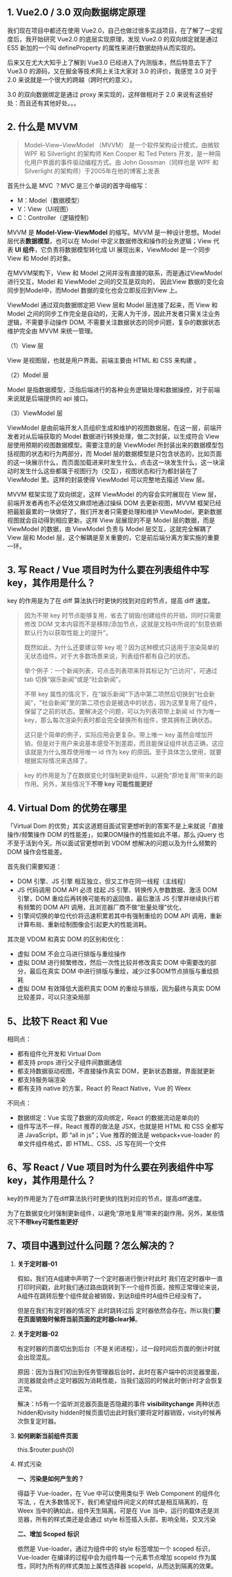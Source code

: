 ## 1. Vue2.0 / 3.0 双向数据绑定原理

我们现在项目中都还在使用 Vue2.0，自己也做过很多实战项目，在了解了一定程度后，我开始研究 Vue2.0 的底层实现原理，发现 Vue2.0 的双向绑定就是通过 ES5 新加的一个叫 defineProperty 的属性来进行数据劫持从而实现的。

后来又在尤大大知乎上了解到 Vue3.0 已经进入了内测版本，然后特意去下了 Vue3.0 的源码，又在掘金等技术网上关注大家对 3.0 的评价，我感觉 3.0 对于 2.0 来说就是一个很大的跨越（跨时代的意义）。

3.0 的双向数据绑定是通过 proxy 来实现的，这样做相对于 2.0 来说有这些好处：而且还有其他好处。。。

## 2. 什么是 MVVM

> Model–View–ViewModel （MVVM） 是一个软件架构设计模式，由微软 WPF 和 Silverlight 的架构师 Ken Cooper 和 Ted Peters 开发，是一种简化用户界面的事件驱动编程方式。由 John Gossman（同样也是 WPF 和 Silverlight 的架构师）于2005年在他的博客上发表

首先什么是 MVC ？MVC 是三个单词的首字母缩写：

- M：Model（数据模型）
- V：View（UI视图）
- C：Controller（逻辑控制）

MVVM 是 **Model-View-ViewModel** 的缩写。MVVM 是一种设计思想。Model 层代表**数据模型**，也可以在 Model 中定义数据修改和操作的业务逻辑；View 代表 **UI 组件**，它负责将数据模型转化成 UI 展现出来，ViewModel 是一个同步 View 和 Model 的对象。

在MVVM架构下，View 和 Model 之间并没有直接的联系，而是通过ViewModel进行交互，Model 和 ViewModel 之间的交互是双向的， 因此View 数据的变化会同步到Model中，而Model 数据的变化也会立即反应到View 上。

ViewModel 通过双向数据绑定把 View 层和 Model 层连接了起来，而 View 和 Model 之间的同步工作完全是自动的，无需人为干涉，因此开发者只需关注业务逻辑，不需要手动操作 DOM, 不需要关注数据状态的同步问题，复杂的数据状态维护完全由 MVVM 来统一管理。

（1）View 层

View 是视图层，也就是用户界面。前端主要由 HTML 和 CSS 来构建 。

（2）Model 层

Model 是指数据模型，泛指后端进行的各种业务逻辑处理和数据操控，对于前端来说就是后端提供的 api 接口。

（3）ViewModel 层

ViewModel 是由前端开发人员组织生成和维护的视图数据层。在这一层，前端开发者对从后端获取的 Model 数据进行转换处理，做二次封装，以生成符合 View 层使用预期的视图数据模型。需要注意的是 ViewModel 所封装出来的数据模型包括视图的状态和行为两部分，而 Model 层的数据模型是只包含状态的，比如页面的这一块展示什么，而页面加载进来时发生什么，点击这一块发生什么，这一块滚动时发生什么这些都属于视图行为（交互），视图状态和行为都封装在了 ViewModel 里。这样的封装使得 ViewModel 可以完整地去描述 View 层。

MVVM 框架实现了双向绑定，这样 ViewModel 的内容会实时展现在 View 层，前端开发者再也不必低效又麻烦地通过操纵 DOM 去更新视图，MVVM 框架已经把最脏最累的一块做好了，我们开发者只需要处理和维护 ViewModel，更新数据视图就会自动得到相应更新。这样 View 层展现的不是 Model 层的数据，而是 ViewModel 的数据，由 ViewModel 负责与 Model 层交互，这就完全解耦了 View 层和 Model 层，这个解耦是至关重要的，它是前后端分离方案实施的重要一环。

## 3. 写 React / Vue 项目时为什么要在列表组件中写 key，其作用是什么？

key 的作用是为了在 diff 算法执行时更快的找到对应的节点，提高 diff 速度。

> 因为不带 key 时节点能够复用，省去了销毁/创建组件的开销，同时只需要修改 DOM 文本内容而不是移除/添加节点，这就是文档中所说的“刻意依赖默认行为以获取性能上的提升”。
> 
> 既然如此，为什么还要建议带 key 呢？因为这种模式只适用于渲染简单的无状态组件。对于大多数场景来说，列表组件都有自己的状态。
> 
> 举个例子：一个新闻列表，可点击列表项来将其标记为"已访问"，可通过 tab 切换“娱乐新闻”或是“社会新闻”。
> 
> 不带 key 属性的情况下，在“娱乐新闻”下选中第二项然后切换到“社会新闻”，"社会新闻"里的第二项也会是被选中的状态，因为这里复用了组件，保留了之前的状态。要解决这个问题，可以为列表项带上新闻 id 作为唯一 key，那么每次渲染列表时都会完全替换所有组件，使其拥有正确状态。
> 
> 这只是个简单的例子，实际应用会更复杂。带上唯一 key 虽然会增加开销，但是对于用户来说基本感受不到差距，而且能保证组件状态正确，这应该就是为什么推荐使用唯一 id 作为 key 的原因。至于具体怎么使用，就要根据实际情况来选择了。

> key 的作用是为了在数据变化时强制更新组件，以避免“原地复用”带来的副作用。另外，某些情况下**不带 key 可能性能更好**

## 4. Virtual Dom 的优势在哪里

「Virtual Dom 的优势」其实这道题目面试官更想听到的答案不是上来就说「直接操作/频繁操作 DOM 的性能差」，如果DOM操作的性能如此不堪，那么 jQuery 也不至于活到今天。所以面试官更想听到 VDOM 想解决的问题以及为什么频繁的 DOM 操作会性能差。

首先我们需要知道：

- DOM 引擎、JS 引擎 相互独立，但又工作在同一线程（主线程）
- JS 代码调用 DOM API 必须 挂起 JS 引擎、转换传入参数数据、激活 DOM 引擎，DOM 重绘后再转换可能有的返回值，最后激活 JS 引擎并继续执行若有频繁的 DOM API 调用，且浏览器厂商不做“批量处理”优化，
- 引擎间切换的单位代价将迅速积累若其中有强制重绘的 DOM API 调用，重新计算布局、重新绘制图像会引起更大的性能消耗。

其次是 VDOM 和真实 DOM 的区别和优化：

- 虚拟 DOM 不会立马进行排版与重绘操作
- 虚拟 DOM 进行频繁修改，然后一次性比较并修改真实 DOM 中需要改的部分，最后在真实 DOM 中进行排版与重绘，减少过多DOM节点排版与重绘损耗
- 虚拟 DOM 有效降低大面积真实 DOM 的重绘与排版，因为最终与真实 DOM 比较差异，可以只渲染局部

## 5、比较下 React 和 Vue

相同点：

- 都有组件化开发和 Virtual Dom
- 都支持 props 进行父子组件间数据通信
- 都支持数据驱动视图，不直接操作真实 DOM，更新状态数据，界面就更新
- 都支持服务端渲染
- 都有支持 native 的方案，React 的 React Native，Vue 的 Weex

不同点：

- 数据绑定：Vue 实现了数据的双向绑定，React 的数据流动是单向的
- 组件写法不一样，React 推荐的做法是 JSX，也就是把 HTML 和 CSS 全都写进 JavaScript，即 “all in js”；Vue 推荐的做法是 webpack+vue-loader 的单文件组件格式，即 HTML、CSS、JS 写在同一个文件

## 6、写 React / Vue 项目时为什么要在列表组件中写 key，其作用是什么？

key的作用是为了在diff算法执行时更快的找到对应的节点，提高diff速度。

为了在数据变化时强制更新组件，以避免“原地复用”带来的副作用。另外，某些情况下**不带key可能性能更好**

## 7、项目中遇到过什么问题？怎么解决的？

1. **关于定时器-01**
   
   假如，我们在A组建中声明了一个定时器进行倒计时此时 我们在定时器中一直打印时间戳，此时我们通过路由跳转到下一个组件页面，按照正常理论来说，A组件在跳转后整个组件就会被销毁，到达B组件时A组件已经没有了。
   
   但是在我们有定时器的情况下 此时跳转过后 定时器依然会存在。所以我们**要在页面销毁时候将当前页面的定时器clear掉**。

2. **关于定时器-02**
   
   有定时器的页面切出到后台（不是关闭进程），过一段时间后页面的倒计时就会出现混乱。
   
   原因：因为当我们切出到任务管理器后台时，此时在客户端中的浏览器里面，浏览器就会终止定时器因为消耗性能，当我们返回的时候此时倒计时才会恢复正常。
   
   解决：h5有一个监听浏览器页面是否隐藏的事件 **visibilitychange** 两种状态 hidden和visity hidden时候页面切出此时我们要将定时器销毁，visity时候再次恢复定时器。

3. **如何刷新当前组件页面**
   
   this.$router.push(0)

4. 样式污染
   
   **一、污染是如何产生的？**
   
   得益于 Vue-loader，在 Vue 中可以使用类似于 Web Component 的组件化写法, ，在大多数情况下，我们希望组件间定义的样式是相互隔离的，在 Weex 当中的确如此，组件天生隔离，可是在 Vue 当中，运行的载体还是浏览器，所有的样式类还是会通过 style 标签插入头部，影响全局，交叉污染
   
   **二、增加 Scoped 标识**
   
   依然是 Vue-loader，通过为组件中的 style 标签增加一个 scoped 标识，Vue-loader 在编译的过程中会为组件每一个元素节点增加 scopeId 作为属性，同时为所有的样式类加上属性选择器 scopeId，从而达到隔离的效果。
